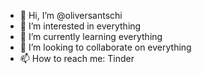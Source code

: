 - 👋 Hi, I’m @oliversantschi
- 👀 I’m interested in everything
- 🌱 I’m currently learning everything
- 💞️ I’m looking to collaborate on everything
- 📫 How to reach me: Tinder

<!---
oliversantschi/oliversantschi is a ✨ special ✨ repository because its `README.md` (this file) appears on your GitHub profile.
You can click the Preview link to take a look at your changes.
--->
